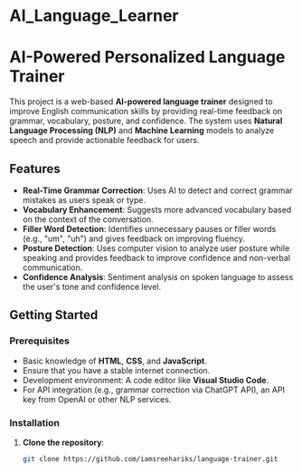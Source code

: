 # AI_Language_Learner
# AI-Powered Personalized Language Trainer

This project is a web-based **AI-powered language trainer** designed to improve English communication skills by providing real-time feedback on grammar, vocabulary, posture, and confidence. The system uses **Natural Language Processing (NLP)** and **Machine Learning** models to analyze speech and provide actionable feedback for users.

## Features

- **Real-Time Grammar Correction**: Uses AI to detect and correct grammar mistakes as users speak or type.
- **Vocabulary Enhancement**: Suggests more advanced vocabulary based on the context of the conversation.
- **Filler Word Detection**: Identifies unnecessary pauses or filler words (e.g., "um", "uh") and gives feedback on improving fluency.
- **Posture Detection**: Uses computer vision to analyze user posture while speaking and provides feedback to improve confidence and non-verbal communication.
- **Confidence Analysis**: Sentiment analysis on spoken language to assess the user's tone and confidence level.

## Getting Started

### Prerequisites

- Basic knowledge of **HTML**, **CSS**, and **JavaScript**.
- Ensure that you have a stable internet connection.
- Development environment: A code editor like **Visual Studio Code**.
- For API integration (e.g., grammar correction via ChatGPT API), an API key from OpenAI or other NLP services.

### Installation

1. **Clone the repository**:
   ```bash
   git clone https://github.com/iamsreehariks/language-trainer.git
